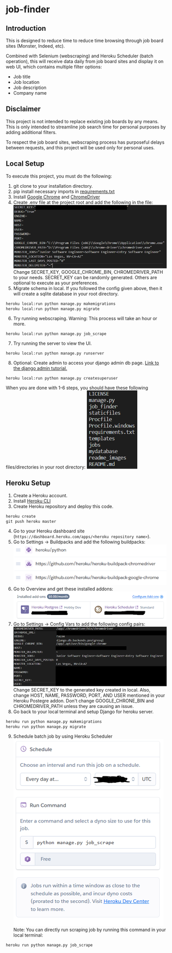 # job-finder

<h2>Introduction</h2>

This is designed to reduce time to reduce time browsing through job board sites (Monster, Indeed, etc).

Combined with Selenium (webscraping) and Heroku Scheduler (batch operation), this will receive data daily from job board sites and display it on web UI, which contains multiple filter options:
* Job title
* Job location
* Job description
* Company name

<h2>Disclaimer</h2>

This project is not intended to replace existing job boards by any means. This is only intended to streamline job search time for personal purposes by adding additional filters. 

To respect the job board sites, webscraping process has purposeful delays between requests, and this project will be used only for personal uses.

<h2>Local Setup</h2>

To execute this project, you must do the following:
1. git clone to your installation directory.
2. pip install necessary imports in [requirements.txt](requirements.txt)
3. Install [Google Chrome](https://www.google.com/chrome/) and [ChromeDriver](https://chromedriver.chromium.org/downloads)
4. Create .env file at the project root and add the following in the file: ![sample local config](readme_images/sample_local_env_config.png) Change SECRET_KEY, GOOGLE_CHROME_BIN, CHROMEDRIVER_PATH to your needs. SECRET_KEY can be randomly generated. Others are optional to execute as your preferences. 
5. Migrate schema in local. If you followed the config given above, then it will create a sqlite database in your root directory. 
```
heroku local:run python manage.py makemigrations
heroku local:run python manage.py migrate
```
6. Try running webscraping. Warning: This process will take an hour or more.
```
heroku local:run python manage.py job_scrape
```
7. Try running the server to view the UI.
```
heroku local:run python manage.py runserver
```
8. Optional: Create admin to access your django admin db page. [Link to the django admin tutorial.](https://developer.mozilla.org/en-US/docs/Learn/Server-side/Django/Admin_site)
```
heroku local:run python manage.py createsuperuser
```
When you are done with 1-6 steps, you should have these following files/directories in your root directory:
![root directory](readme_images/root_directory.PNG)

<h2>Heroku Setup</h2>

1. Create a Heroku account.
2. Install [Heroku CLI](https://devcenter.heroku.com/articles/getting-started-with-python#set-up)
3. Create Heroku repository and deploy this code.
```
heroku create
git push heroku master
```
4. Go to your Heroku dashboard site (`https://dashboard.heroku.com/apps/<heroku repository name>`).
5. Go to Settings -> Buildpacks and add the following buildpacks: ![heroku buildpacks](readme_images/heroku_buildpacks.PNG)
6. Go to Overview and get these installed addons:
![heroku addons](readme_images/heroku_addons.png)
7. Go to Settings -> Config Vars to add the following config pairs: ![sample heroku config](readme_images/sample_heroku_server_config.png) Change SECRET_KEY to the generated key created in local. Also, change HOST, NAME, PASSWORD, PORT, AND USER mentioned in your Heroku Postegre addon. Don't change GOOGLE_CHRONE_BIN and CHROMEDRIVER_PATH unless they are causing an issue.
8. Go back to your local terminal and setup Django for heroku server.
```
heroku run python manage.py makemigrations
heroku run python manage.py migrate
```
9. Schedule batch job by using Heroku Scheduler ![heroku scheduler](readme_images/heroku_scheduler.PNG) Note: You can directly run scraping job by running this command in your local terminal:
```
heroku run python manage.py job_scrape
```